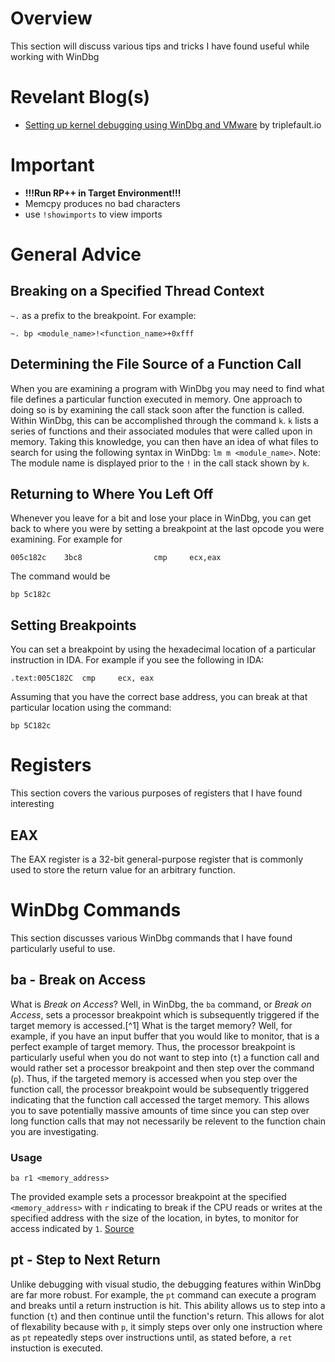 
# Overview

This section will discuss various tips and tricks I have found useful while working with WinDbg

# Revelant Blog(s)

* [Setting up kernel debugging using WinDbg and VMware](https://www.triplefault.io/2017/07/setting-up-kernel-debugging-using.html) by triplefault.io


# Important

* **!!!Run RP++ in Target Environment!!!**
* Memcpy produces no bad characters
* use `!showimports` to view imports


# General Advice


## Breaking on a Specified Thread Context

`~.` as a prefix to the breakpoint.  For example:

```
~. bp <module_name>!<function_name>+0xfff
```


## Determining the File Source of a Function Call

When you are examining a program with WinDbg you may need to find what file defines a particular function executed in memory. One approach to doing so is by examining the call stack soon after the function is called.  Within WinDbg, this can be accomplished through the command `k`.  `k` lists a series of functions and their associated modules that were called upon in memory. Taking this knowledge, you can then have an idea of what files to search for using the following syntax in WinDbg: `lm m <module_name>`.  Note: The module name is displayed prior to the `!` in the call stack shown by `k`. 


## Returning to Where You Left Off

Whenever you leave for a bit and lose your place in WinDbg, you can get back to where you were by setting a breakpoint at the last opcode you were examining.  For example for 

```
005c182c    3bc8                cmp     ecx,eax
```

The command would be 

```
bp 5c182c
```


## Setting Breakpoints

You can set a breakpoint by using the hexadecimal location of a particular instruction in IDA. For example if you see the following in IDA:

```
.text:005C182C  cmp     ecx, eax
```

Assuming that you have the correct base address, you can break at that particular location using the command:

```
bp 5C182c
```


# Registers

This section covers the various purposes of registers that I have found interesting


## EAX

The EAX register is a 32-bit general-purpose register that is commonly used to store the return value for an arbitrary function.  


# WinDbg Commands

This section discusses various WinDbg commands that I have found particularly useful to use. 


## ba - Break on Access

What is *Break on Access*? Well, in WinDbg, the `ba` command, or *Break on Access*, sets a processor breakpoint which is subsequently triggered if the target memory is accessed.[^1] What is the target memory? Well, for example, if you have an input buffer that you would like to monitor, that is a perfect example of target memory. Thus, the processor breakpoint is particularly useful when you do not want to step into (`t`) a function call and would rather set a processor breakpoint and then step over the command (`p`). Thus, if the targeted memory is accessed when you step over the function call, the processor breakpoint would be subsequently triggered indicating that the function call accessed the target memory. This allows you to save potentially massive amounts of time since you can step over long function calls that may not necessarily be relevent to the function chain you are investigating. 


### Usage

`ba r1 <memory_address>`

The provided example sets a processor breakpoint at the specified `<memory_address>` with `r` indicating to break if the CPU reads or writes at the specified address with the size of the location, in bytes, to monitor for access indicated by `1`. [Source](https://docs.microsoft.com/en-us/windows-hardware/drivers/debugger/ba--break-on-access-)


## pt - Step to Next Return

Unlike debugging with visual studio, the debugging features within WinDbg are far more robust. For example, the `pt` command can execute a program and breaks until a return instruction is hit. This ability allows us to step into a function (`t`) and then continue until the function's return. This allows for alot of flexability because with `p`, it simply steps over only one instruction where as `pt` repeatedly steps over instructions until, as stated before, a `ret` instuction is executed. 

